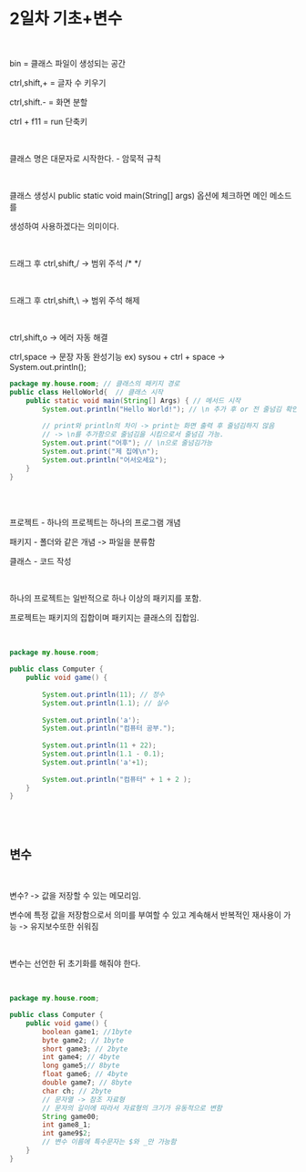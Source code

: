 2일차 기초+변수
=============

<br/>

bin = 클래스 파일이 생성되는 공간

ctrl,shift,+ = 글자 수 키우기

ctrl,shift.- = 화면 분할

ctrl + f11 = run 단축키

<br/>

클래스 명은 대문자로 시작한다. - 암묵적 규칙

<br/>

클래스 생성시 public static void main(String[] args) 옵션에 체크하면 메인 메소드를

생성하여 사용하겠다는 의미이다.

<br/>

드래그 후 ctrl,shift,/ -> 범위 주석 /* */ 

<br/>

드래그 후 ctrl,shift,\ -> 범위 주석 해제

<br/>

ctrl,shift,o -> 에러 자동 해결

ctrl,space -> 문장 자동 완성기능 ex) sysou + ctrl + space -> System.out.println(); 

```Java
package my.house.room; // 클래스의 패키지 경로
public class HelloWorld{  // 클래스 시작
	public static void main(String[] Args) { // 메서드 시작
		System.out.println("Hello World!"); // \n 추가 후 or 전 줄넘김 확인
		
		// print와 println의 차이 -> print는 화면 출력 후 줄넘김하지 않음
		// -> \n를 추가함으로 줄넘김을 시킴으로서 줄넘김 가능.
        System.out.print("어후"); // \n으로 줄넘김가능
		System.out.print("제 집에\n");
		System.out.println("어서오세요");
	}
}
```

<br/><br/>

프로젝트 - 하나의 프로젝트는 하나의 프로그램 개념

패키지 - 폴더와 같은 개념 -> 파일을 분류함

클래스 - 코드 작성

<br/>

하나의 프로젝트는 일반적으로 하나 이상의 패키지를 포함.

프로젝트는 패키지의 집합이며 패키지는 클래스의 집합임.

<br/>

```Java
package my.house.room;

public class Computer {	
	public void game() {
		
		System.out.println(11); // 정수
		System.out.println(1.1); // 실수
		
		System.out.println('a');
		System.out.println("컴퓨터 공부.");
		
		System.out.println(11 + 22);
		System.out.println(1.1 - 0.1);
		System.out.println('a'+1);
		
		System.out.println("컴퓨터" + 1 + 2 );	
	}
}
```

<br/><br/>

## 변수 

<br/>

변수? -> 값을 저장할 수 있는 메모리임. 

변수에 특정 값을 저장함으로서 의미를 부여할 수 있고 계속해서 반복적인 재사용이 가능 -> 유지보수또한 쉬워짐

<br/>

변수는 선언한 뒤 초기화를 해줘야 한다.

<br/>

```Java
package my.house.room;

public class Computer {
	public void game() {
		boolean game1; //1byte 
		byte game2; // 1byte
		short game3; // 2byte
		int game4; // 4byte
		long game5;// 8byte
		float game6; // 4byte
		double game7; // 8byte
		char ch; // 2byte
		// 문자열 -> 참조 자료형
        // 문자의 길이에 따라서 자료형의 크기가 유동적으로 변함
		String game00;
		int game8_1;
		int game9$2;
        // 변수 이름에 특수문자는 $와 _만 가능함
	}
}
```
